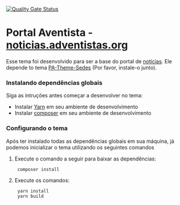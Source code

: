 [![Quality Gate Status](https://sonarcloud.io/api/project_badges/measure?project=igrejaadventista_pa-theme-downloads&metric=alert_status)](https://sonarcloud.io/summary/new_code?id=igrejaadventista_pa-theme-downloads)

# Portal Aventista - [noticias.adventistas.org](https://noticias.adventistas.org)
Esse tema foi desenvolvido para ser a base do portal de [notícias](https://noticias.adventistas.org). Ele depende to tema [PA-Theme-Sedes](https://github.com/igrejaadventista/pa-theme-sedes) (Por favor, instale-o junto).

### Instalando dependências globais
Siga as intruções antes começar a desenvolver no tema:

- Instalar [Yarn](https://classic.yarnpkg.com/en/docs/install) em seu ambiente de desenvolvimento
- Instalar [composer](https://getcomposer.org/download/) em seu ambiente de desenvolvimento

### Configurando o tema
Após ter instalado todas as dependências globais em sua máquina, já podemos inicializar o tema utilizando os seguintes comandos

1. Execute o comando a seguir para baixar as dependências:
        
        composer install

2. Execute os comandos:

        yarn install
        yarn build
